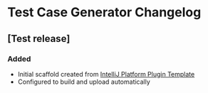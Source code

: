 <!-- Keep a Changelog guide -> https://keepachangelog.com -->

# Test Case Generator Changelog

## [Test release]
### Added
- Initial scaffold created from [IntelliJ Platform Plugin Template](https://github.com/JetBrains/intellij-platform-plugin-template)
- Configured to build and upload automatically
